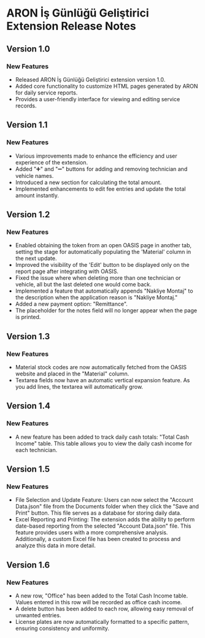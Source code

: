 # ARON İş Günlüğü Geliştirici Extension Release Notes


## Version 1.0

### New Features
- Released ARON İş Günlüğü Geliştirici extension version 1.0.
- Added core functionality to customize HTML pages generated by ARON for daily service reports.
- Provides a user-friendly interface for viewing and editing service records.


## Version 1.1

### New Features
- Various improvements made to enhance the efficiency and user experience of the extension.
- Added "➕" and "➖" buttons for adding and removing technician and vehicle names.
- Introduced a new section for calculating the total amount.
- Implemented enhancements to edit fee entries and update the total amount instantly.


## Version 1.2

### New Features
- Enabled obtaining the token from an open OASIS page in another tab, setting the stage for automatically populating the 'Material' column in the next update.
- Improved the visibility of the 'Edit' button to be displayed only on the report page after integrating with OASIS.
- Fixed the issue where when deleting more than one technician or vehicle, all but the last deleted one would come back.
- Implemented a feature that automatically appends "Nakliye Montaj" to the description when the application reason is "Nakliye Montaj."
- Added a new payment option: "Remittance".
- The placeholder for the notes field will no longer appear when the page is printed.


## Version 1.3

### New Features
- Material stock codes are now automatically fetched from the OASIS website and placed in the "Material" column.
- Textarea fields now have an automatic vertical expansion feature. As you add lines, the textarea will automatically grow.


## Version 1.4

### New Features
- A new feature has been added to track daily cash totals: "Total Cash Income" table. This table allows you to view the daily cash income for each technician.


## Version 1.5

### New Features
- File Selection and Update Feature: Users can now select the "Account Data.json" file from the Documents folder when they click the "Save and Print" button. This file serves as a database for storing daily data.
- Excel Reporting and Printing: The extension adds the ability to perform date-based reporting from the selected "Account Data.json" file. This feature provides users with a more comprehensive analysis. Additionally, a custom Excel file has been created to process and analyze this data in more detail.


## Version 1.6

### New Features
- A new row, "Office" has been added to the Total Cash Income table. Values entered in this row will be recorded as office cash income.
- A delete button has been added to each row, allowing easy removal of unwanted entries.
- License plates are now automatically formatted to a specific pattern, ensuring consistency and uniformity.